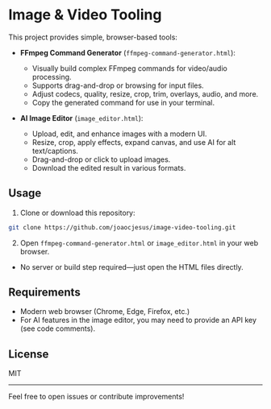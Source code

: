 # Image & Video Tooling

This project provides simple, browser-based tools:

- **FFmpeg Command Generator** (`ffmpeg-command-generator.html`):
  - Visually build complex FFmpeg commands for video/audio processing.
  - Supports drag-and-drop or browsing for input files.
  - Adjust codecs, quality, resize, crop, trim, overlays, audio, and more.
  - Copy the generated command for use in your terminal.

- **AI Image Editor** (`image_editor.html`):
  - Upload, edit, and enhance images with a modern UI.
  - Resize, crop, apply effects, expand canvas, and use AI for alt
    text/captions.
  - Drag-and-drop or click to upload images.
  - Download the edited result in various formats.

## Usage

1. Clone or download this repository:

```sh
git clone https://github.com/joaocjesus/image-video-tooling.git
```

2. Open `ffmpeg-command-generator.html` or `image_editor.html` in your web
   browser.

- No server or build step required—just open the HTML files directly.

## Requirements

- Modern web browser (Chrome, Edge, Firefox, etc.)
- For AI features in the image editor, you may need to provide an API key (see
  code comments).

## License

MIT

---

Feel free to open issues or contribute improvements!
